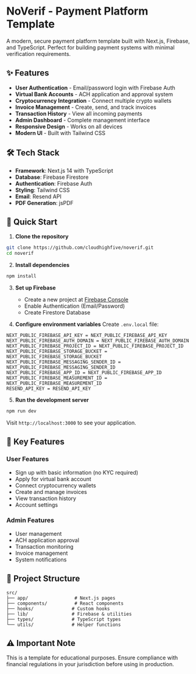# NoVerif - Payment Platform Template

A modern, secure payment platform template built with Next.js, Firebase, and TypeScript. Perfect for building payment systems with minimal verification requirements.

## ✨ Features

- **User Authentication** - Email/password login with Firebase Auth
- **Virtual Bank Accounts** - ACH application and approval system
- **Cryptocurrency Integration** - Connect multiple crypto wallets
- **Invoice Management** - Create, send, and track invoices
- **Transaction History** - View all incoming payments
- **Admin Dashboard** - Complete management interface
- **Responsive Design** - Works on all devices
- **Modern UI** - Built with Tailwind CSS

## 🛠️ Tech Stack

- **Framework**: Next.js 14 with TypeScript
- **Database**: Firebase Firestore
- **Authentication**: Firebase Auth
- **Styling**: Tailwind CSS
- **Email**: Resend API
- **PDF Generation**: jsPDF

## 🚀 Quick Start

1. **Clone the repository**
```bash
git clone https://github.com/cloudhighfive/noverif.git
cd noverif
```

2. **Install dependencies**
```bash
npm install
```

3. **Set up Firebase**
   - Create a new project at [Firebase Console](https://console.firebase.google.com/)
   - Enable Authentication (Email/Password)
   - Create Firestore Database

4. **Configure environment variables**
Create `.env.local` file:
```env
NEXT_PUBLIC_FIREBASE_API_KEY = NEXT_PUBLIC_FIREBASE_API_KEY
NEXT_PUBLIC_FIREBASE_AUTH_DOMAIN = NEXT_PUBLIC_FIREBASE_AUTH_DOMAIN
NEXT_PUBLIC_FIREBASE_PROJECT_ID = NEXT_PUBLIC_FIREBASE_PROJECT_ID
NEXT_PUBLIC_FIREBASE_STORAGE_BUCKET = NEXT_PUBLIC_FIREBASE_STORAGE_BUCKET
NEXT_PUBLIC_FIREBASE_MESSAGING_SENDER_ID = NEXT_PUBLIC_FIREBASE_MESSAGING_SENDER_ID
NEXT_PUBLIC_FIREBASE_APP_ID = NEXT_PUBLIC_FIREBASE_APP_ID
NEXT_PUBLIC_FIREBASE_MEASUREMENT_ID = NEXT_PUBLIC_FIREBASE_MEASUREMENT_ID
RESEND_API_KEY = RESEND_API_KEY
```

5. **Run the development server**
```bash
npm run dev
```

Visit `http://localhost:3000` to see your application.

## 📱 Key Features

### User Features
- Sign up with basic information (no KYC required)
- Apply for virtual bank account
- Connect cryptocurrency wallets
- Create and manage invoices
- View transaction history
- Account settings

### Admin Features
- User management
- ACH application approval
- Transaction monitoring
- Invoice management
- System notifications

## 🔧 Project Structure

```
src/
├── app/                 # Next.js pages
├── components/          # React components
├── hooks/              # Custom hooks
├── lib/                # Firebase & utilities
├── types/              # TypeScript types
└── utils/              # Helper functions
```

## ⚠️ Important Note

This is a template for educational purposes. Ensure compliance with financial regulations in your jurisdiction before using in production.